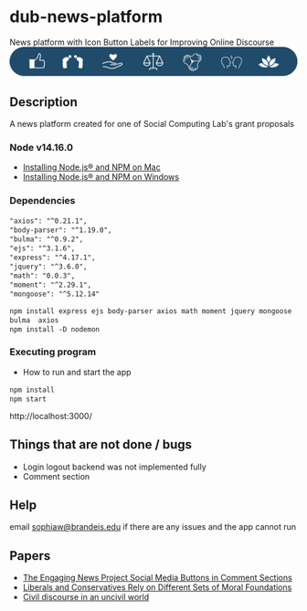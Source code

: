 # dub-news-platform
News platform with Icon Button Labels for Improving Online Discourse
![icon bar](https://github.com/social-comp/dub-news-platform/blob/main/iconbar.png)

## Description
A news platform created for one of Social Computing Lab's grant proposals 

### Node v14.16.0 
* [Installing Node.js® and NPM on Mac](https://treehouse.github.io/installation-guides/mac/node-mac.html)
* [Installing Node.js® and NPM on Windows](https://treehouse.github.io/installation-guides/windows/node-windows.html)



### Dependencies

    "axios": "^0.21.1",
    "body-parser": "^1.19.0",
    "bulma": "^0.9.2",
    "ejs": "^3.1.6",
    "express": "^4.17.1",
    "jquery": "^3.6.0",
    "math": "0.0.3",
    "moment": "^2.29.1",
    "mongoose": "^5.12.14"
    
    

```
npm install express ejs body-parser axios math moment jquery mongoose bulma  axios
npm install -D nodemon 
```


### Executing program

* How to run and start the app

```
npm install
npm start
```
http://localhost:3000/


## Things that are not done / bugs
* Login logout backend was not implemented fully
* Comment section 

## Help

email sophiaw@brandeis.edu if there are any issues and the app cannot run


## Papers

* [The Engaging News Project Social Media Buttons in Comment Sections](https://mediaengagement.org/wp-content/uploads/2014/04/ENP_Buttons_Report.pdf)
* [Liberals and Conservatives Rely on Different Sets of Moral Foundations](https://fbaum.unc.edu/teaching/articles/JPSP-2009-Moral-Foundations.pdf)
* [Civil discourse in an uncivil world](https://www.apa.org/monitor/2016/05/cover-civil-discourse)
